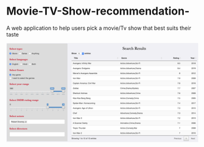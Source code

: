 # Movie-TV-Show-recommendation-
A web application to help users pick a movie/Tv show that best suits their taste 

![](www/sample_output.png)
